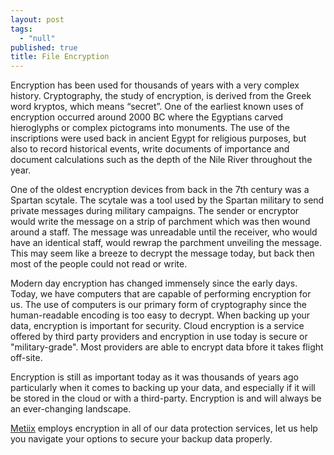 ```yaml
---
layout: post
tags: 
  - "null"
published: true
title: File Encryption
---
```




Encryption has been used for thousands of years with a very complex history.  Cryptography, the study of encryption, is derived from the Greek word kryptos, which means “secret”.  One of the earliest known uses of encryption occurred around 2000 BC where the Egyptians carved hieroglyphs or complex pictograms into monuments.   The use of the inscriptions were used back in ancient Egypt for religious purposes, but also to record historical events, write documents of importance and document calculations such as the depth of the Nile River throughout the year.

One of the oldest encryption devices from back in the 7th century was a Spartan scytale.  The scytale was a tool used by the Spartan military to send private messages during military campaigns.   The sender or encryptor would write the message on a strip of parchment which was then wound around a staff.  The message was unreadable until the receiver, who would have an identical staff, would rewrap the parchment unveiling the message. This may seem like a breeze to decrypt the message today, but back then most of the people could not read or write.

Modern day encryption has changed immensely since the early days. Today, we have computers that are capable of performing encryption for us. The use of computers is our primary form of cryptography since the human-readable encoding is too easy to decrypt. When backing up your data, encryption is important for security.  Cloud encryption is a service offered by third party providers and encryption in use today is secure or "military-grade". Most providers are able to encrypt data bfore it takes flight off-site.  

Encryption is still as important today as it was thousands of years ago particularly when it comes to backing up your data, and especially if it will be stored in the cloud or with a third-party.  Encryption is and will always be an ever-changing landscape.
 
[Metiix](http://www.metiix.com/ "Metiix Encrypted Backup Software") employs encryption in all of our data protection services, let us help you navigate your options to secure your backup data properly.
